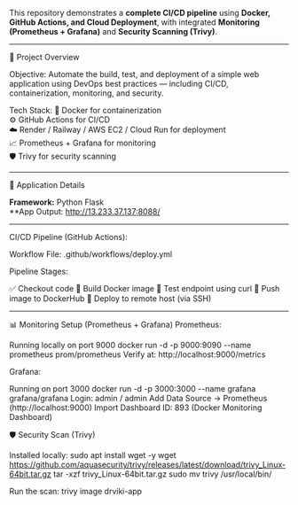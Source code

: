 This repository demonstrates a **complete CI/CD pipeline** using **Docker, GitHub Actions, and Cloud Deployment**, with integrated **Monitoring (Prometheus + Grafana)** and **Security Scanning (Trivy)**.

---

🚀 Project Overview

Objective:
Automate the build, test, and deployment of a simple web application using DevOps best practices — including CI/CD, containerization, monitoring, and security.

Tech Stack:
 🐳 Docker for containerization  
 ⚙️ GitHub Actions for CI/CD  
 ☁️ Render / Railway / AWS EC2 / Cloud Run for deployment  
 📈 Prometheus + Grafana for monitoring  
 🛡️ Trivy for security scanning

---

🧩 Application Details

**Framework:** Python Flask  
**App Output: http://13.233.37.137:8088/

---

CI/CD Pipeline (GitHub Actions):

Workflow File: .github/workflows/deploy.yml

Pipeline Stages:

✅ Checkout code
🔧 Build Docker image
🧪 Test endpoint using curl
🐳 Push image to DockerHub
🚀 Deploy to remote host (via SSH)

---

📊 Monitoring Setup (Prometheus + Grafana)
Prometheus:

Running locally on port 9000
docker run -d -p 9000:9090 --name prometheus prom/prometheus
Verify at: http://localhost:9000/metrics

Grafana:

Running on port 3000
docker run -d -p 3000:3000 --name grafana grafana/grafana
Login: admin / admin
Add Data Source → Prometheus (http://localhost:9000)
Import Dashboard ID: 893 (Docker Monitoring Dashboard)

🛡️ Security Scan (Trivy)

Installed locally:
sudo apt install wget -y
wget https://github.com/aquasecurity/trivy/releases/latest/download/trivy_Linux-64bit.tar.gz
tar -xzf trivy_Linux-64bit.tar.gz
sudo mv trivy /usr/local/bin/


Run the scan:
trivy image drviki-app
